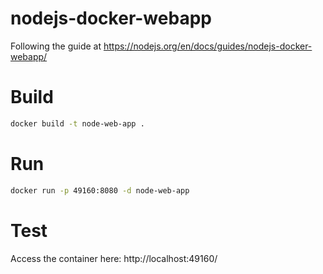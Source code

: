 # nodejs-docker-webapp
Following the guide at https://nodejs.org/en/docs/guides/nodejs-docker-webapp/

# Build

```bash
docker build -t node-web-app .
```

# Run

```bash
docker run -p 49160:8080 -d node-web-app
```

# Test

Access the container here: http://localhost:49160/
